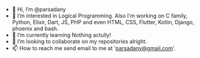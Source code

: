 - 👋 Hi, I’m @parsadany
- 👀 I’m interested in Logical Programming. Also I'm working on C family, Python, Elixir, Dart, JS, PHP and even HTML, CSS, Flutter, Kotlin, Django, phoenix and bash.
- 🌱 I’m currently learning Nothing actully!
- 💞️ I’m looking to collaborate on my repositories alright.
- 📫 How to reach me send email to me at 'parsadany@gmail.com'.

<!---
parsadany/parsadany is a ✨ special ✨ repository because its `README.md` (this file) appears on your GitHub profile.
You can click the Preview link to take a look at your changes.
--->
